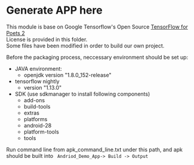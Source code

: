 # Generate APP here
This module is base on Google Tensorflow's Open Source [TensorFlow for Poets 2](https://github.com/googlecodelabs/tensorflow-for-poets-2) <br>
License is provided in this folder.<br>
Some files have been modified in order to build our own project.<br>

Before the packaging process, neccessary environment should be set up:<br/>
* JAVA environment:
  * openjdk version "1.8.0_152-release"<br/>
* tensorflow nightly<br>
  * version "1.13.0"
* SDK (use sdkmanager to install following components)
  * add-ons
  * build-tools
  * extras
  * platforms
  * android-28
  * platform-tools
  * tools


Run command line from apk_command_line.txt under this path, and apk should be built into ` Andriod_Demo_App-> Build -> Output`
